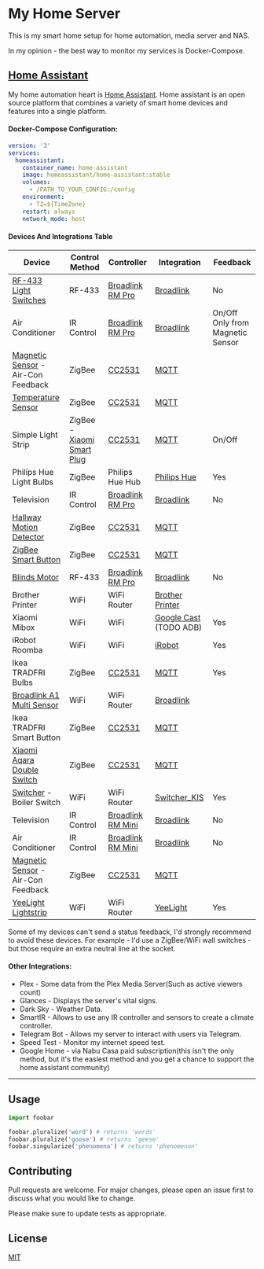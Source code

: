 
# My Home Server

This is my smart home setup for home automation, media server and NAS.

In my opinion - the best way to monitor my services is Docker-Compose.

## [Home Assistant](https://github.com/noamay/FamilyHomeServer/tree/master/homeassistant)

My home automation heart is [Home Assistant](https://www.home-assistant.io/).
Home assistant is an open source platform that combines a variety of smart home devices and features into a single platform.
#### Docker-Compose Configuration:
```yaml
version: '3'
services:
  homeassistant:
    container_name: home-assistant
    image: homeassistant/home-assistant:stable
    volumes:
      - /PATH_TO_YOUR_CONFIG:/config
    environment:
      - TZ=${TimeZone}
    restart: always
    network_mode: host
```
#### Devices And Integrations Table
|Device|Control Method|Controller|Integration|Feedback|
|----|----|----|----|----|
|[RF-433 Light Switches](https://www.aliexpress.com/item/4000049296138.html)|RF-433|[Broadlink RM Pro](https://www.aliexpress.com/item/4000286121299.html)|[Broadlink](https://www.home-assistant.io/integrations/broadlink/)|No|
|Air Conditioner|IR Control|[Broadlink RM Pro](https://www.aliexpress.com/item/4000286121299.html)|[Broadlink](https://www.home-assistant.io/integrations/broadlink/)|On/Off Only from Magnetic Sensor|
|[Magnetic Sensor](https://www.aliexpress.com/item/32991903307.html) - Air-Con Feedback|ZigBee|[CC2531](https://www.aliexpress.com/item/4000059514865.html)|[MQTT](https://www.home-assistant.io/integrations/mqtt/)|
|[Temperature Sensor](https://www.aliexpress.com/item/32990414707.html)|ZigBee|[CC2531](https://www.aliexpress.com/item/4000059514865.html)|[MQTT](https://www.home-assistant.io/integrations/mqtt/)|
|Simple Light Strip|ZigBee - [Xiaomi Smart Plug](https://www.aliexpress.com/item/32826132697.html)|[CC2531](https://www.aliexpress.com/item/4000059514865.html)|[MQTT](https://www.home-assistant.io/integrations/mqtt/)|On/Off|
|Philips Hue Light Bulbs|ZigBee|Philips Hue Hub|[Philips Hue](https://www.home-assistant.io/integrations/hue/)|Yes
|Television|IR Control|[Broadlink RM Pro](https://www.aliexpress.com/item/4000286121299.html)|[Broadlink](https://www.home-assistant.io/integrations/broadlink/)|No|
|[Hallway Motion Detector](https://www.aliexpress.com/item/32975225751.html)| ZigBee|[CC2531](https://www.aliexpress.com/item/4000059514865.html)|[MQTT](https://www.home-assistant.io/integrations/mqtt/)|
|[ZigBee Smart Button](https://www.aliexpress.com/item/1000008298004.html)|ZigBee|[CC2531](https://www.aliexpress.com/item/4000059514865.html)|[MQTT](https://www.home-assistant.io/integrations/mqtt/)|
|[Blinds Motor](https://www.aliexpress.com/item/32837172974.html)|RF-433|[Broadlink RM Pro](https://www.aliexpress.com/item/4000286121299.html)|[Broadlink](https://www.home-assistant.io/integrations/broadlink/)|No|
|Brother Printer|WiFi|WiFi Router|[Brother Printer](https://www.home-assistant.io/integrations/brother/)|
|Xiaomi Mibox|WiFi|WiFi|[Google Cast](https://www.home-assistant.io/integrations/cast/) (TODO ADB)|Yes|
|iRobot Roomba|WiFi|WiFi|[iRobot](https://www.home-assistant.io/integrations/roomba/)|Yes|
|Ikea TRADFRI Bulbs|ZigBee|[CC2531](https://www.aliexpress.com/item/4000059514865.html)|[MQTT](https://www.home-assistant.io/integrations/mqtt/)|Yes|
|[Broadlink A1 Multi Sensor](https://www.aliexpress.com/item/32869635529.html)|WiFi|WiFi Router|[Broadlink](https://www.home-assistant.io/integrations/broadlink/)|
|Ikea TRADFRI Smart Button|ZigBee|[CC2531](https://www.aliexpress.com/item/4000059514865.html)|[MQTT](https://www.home-assistant.io/integrations/mqtt/)|
|[Xiaomi Aqara Double Switch](https://www.aliexpress.com/item/4000463350744.html)|ZigBee|[CC2531](https://www.aliexpress.com/item/4000059514865.html)|[MQTT](https://www.home-assistant.io/integrations/mqtt/)|
|[Switcher](https://switcher.co.il/%d7%97%d7%a0%d7%95%d7%aa/) - Boiler Switch|WiFi|WiFi Router|[Switcher_KIS](https://www.home-assistant.io/integrations/switcher_kis/)|Yes|
|Television|IR Control| [Broadlink RM Mini](https://www.aliexpress.com/item/32907686132.html)|[Broadlink](https://www.home-assistant.io/integrations/broadlink/)|No|
|Air Conditioner|IR Control| [Broadlink RM Mini](https://www.aliexpress.com/item/32907686132.html)|[Broadlink](https://www.home-assistant.io/integrations/broadlink/)|No|
|[Magnetic Sensor](https://www.aliexpress.com/item/32991903307.html) - Air-Con Feedback|ZigBee|[CC2531](https://www.aliexpress.com/item/4000059514865.html)|[MQTT](https://www.home-assistant.io/integrations/mqtt/)|
|[YeeLight Lightstrip](https://www.aliexpress.com/item/32943265653.html)|WiFi|WiFi Router|[YeeLight](https://www.home-assistant.io/integrations/yeelight/)|Yes|

Some of my devices can't send a status feedback, I'd strongly recommend to avoid these devices.
For example - I'd use a ZigBee/WiFi wall switches - but those require an extra neutral line at the socket.
#### Other Integrations:
* Plex - Some data from the Plex Media Server(Such as active viewers count)
* Glances - Displays the server's vital signs.
* Dark Sky - Weather Data.
* SmartIR - Allows to use any IR controller and sensors to create a climate controller.
* Telegram Bot - Allows my server to interact with users via Telegram.
* Speed Test - Monitor my internet speed test.
* Google Home - via Nabu Casa paid subscription(this isn't the only method, but it's the easiest method and you get a chance to support the home assistant community)
---
## Usage

```python
import foobar

foobar.pluralize('word') # returns 'words'
foobar.pluralize('goose') # returns 'geese'
foobar.singularize('phenomena') # returns 'phenomenon'
```

## Contributing
Pull requests are welcome. For major changes, please open an issue first to discuss what you would like to change.

Please make sure to update tests as appropriate.

## License
[MIT](https://choosealicense.com/licenses/mit/)

